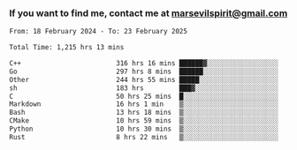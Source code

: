 ### If you want to find me, contact me at marsevilspirit@gmail.com

<!--
**marsevilspirit/marsevilspirit** is a ✨ _special_ ✨ repository because its `README.md` (this file) appears on your GitHub profile.

Here are some ideas to get you started:

- 🔭 I’m currently working on ...
- 🌱 I’m currently learning ...
- 👯 I’m looking to collaborate on ...
- 🤔 I’m looking for help with ...
- 💬 Ask me about ...
- 📫 How to reach me: ...
- 😄 Pronouns: ...
- ⚡ Fun fact: ...
-->
<!--START_SECTION:waka-->

```txt
From: 18 February 2024 - To: 23 February 2025

Total Time: 1,215 hrs 13 mins

C++                        316 hrs 16 mins ██████▓░░░░░░░░░░░░░░░░░░   26.03 %
Go                         297 hrs 8 mins  ██████░░░░░░░░░░░░░░░░░░░   24.45 %
Other                      244 hrs 55 mins █████░░░░░░░░░░░░░░░░░░░░   20.16 %
sh                         183 hrs         ███▓░░░░░░░░░░░░░░░░░░░░░   15.06 %
C                          50 hrs 25 mins  █░░░░░░░░░░░░░░░░░░░░░░░░   04.15 %
Markdown                   16 hrs 1 min    ▒░░░░░░░░░░░░░░░░░░░░░░░░   01.32 %
Bash                       13 hrs 18 mins  ▒░░░░░░░░░░░░░░░░░░░░░░░░   01.10 %
CMake                      10 hrs 59 mins  ▒░░░░░░░░░░░░░░░░░░░░░░░░   00.90 %
Python                     10 hrs 30 mins  ▒░░░░░░░░░░░░░░░░░░░░░░░░   00.86 %
Rust                       8 hrs 22 mins   ▒░░░░░░░░░░░░░░░░░░░░░░░░   00.69 %
```

<!--END_SECTION:waka-->
